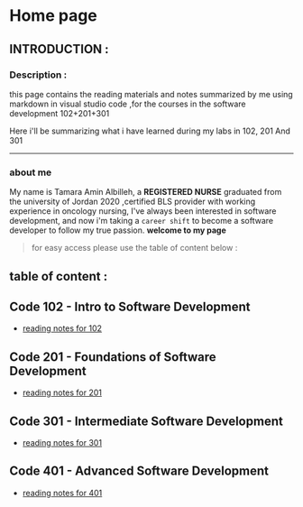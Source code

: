 # Home page 
## INTRODUCTION :
### Description :
this page contains the reading materials and notes summarized by me using markdown in visual studio code ,for the courses in the software development 102+201+301

Here i'll be summarizing what i have learned during my labs in 102, 201 And 301

***
### about me 
My name is Tamara Amin Albilleh, a **REGISTERED NURSE** graduated from the university of Jordan 2020 ,certified BLS provider with working experience in oncology nursing, I've always been interested in software development, and now i'm taking a `career shift` to become a software developer to follow my true passion.
**welcome to my page**
> for easy access please use the table of content below :


## table of content :

## Code 102 - Intro to Software Development
* [reading notes for 102](https://tamaraalbilleh.github.io/reading-notes/Code102Reading-Notes/reading-102)
## Code 201 - Foundations of Software Development
* [reading notes for 201](https://tamaraalbilleh.github.io/reading-notes/Code201Reading-Notes/reading-201)
## Code 301 - Intermediate Software Development
* [reading notes for 301](https://tamaraalbilleh.github.io/reading-notes/Code301Reading-Notes/reading-301)
## Code 401 - Advanced Software Development
* [reading notes for 401](https://tamaraalbilleh.github.io/reading-notes/Code401Reading-Notes/reading-401)
